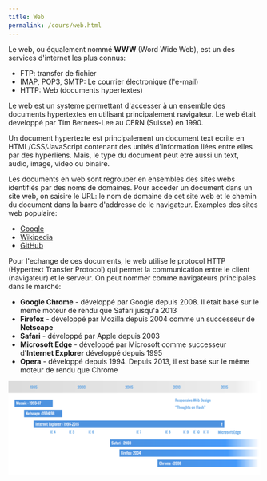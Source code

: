```yaml
---
title: Web
permalink: /cours/web.html
---
```


Le web, ou équalement nommé **WWW** (Word Wide Web), est un des services
d'internet les plus connus:

- FTP: transfer de fichier
- IMAP, POP3, SMTP: Le courrier électronique (l'e-mail)
- HTTP: Web (documents hypertextes)

Le web est un systeme permettant d'accesser à un ensemble des documents
hypertextes en utilisant principalement navigateur. Le web était developpé par
Tim Berners-Lee au CERN (Suisse) en 1990.

Un document hypertexte est principalement un document text ecrite en
HTML/CSS/JavaScript contenant des unités d'information liées entre elles par
des hyperliens. Mais, le type du document peut etre aussi un text, audio,
image, video ou binaire.

Les documents en web sont regrouper en ensembles des sites webs identifiés par
des noms de domaines. Pour acceder un document dans un site web, on saisire le
URL: le nom de domaine de cet site web et le chemin du document dans la barre
d'addresse de le navigateur. Examples des sites web populaire:

- [Google](https://google.com)
- [Wikipedia](https://fr.wikipedia.org/wiki/World_Wide_Web)
- [GitHub](https://github.com)

Pour l'echange de ces documents, le web utilise le protocol HTTP (Hypertext
Transfer Protocol) qui permet la communication entre le client (navigateur) et
le serveur. On peut nommer comme navigateurs principales dans le marché:

- **Google Chrome** - développé par Google depuis 2008. Il était basé sur le
  meme moteur de rendu que Safari jusqu'à 2013
- **Firefox** - développé par Mozilla depuis 2004 comme un successeur de
  **Netscape**
- **Safari** - développé par Apple depuis 2003
- **Microsoft Edge** - développé par Microsoft comme successeur d'**Internet
  Explorer** développé depuis 1995
- **Opera** - développé depuis 1994. Depuis 2013, il est basé sur le même
  moteur de rendu que Chrome

![L’évolution des navigateurs entre 1993 et 2016](../imgs/cours/navigateurs-timeline-by-cours-web.ch.png "L’évolution des navigateurs entre 1993 et 2016")
